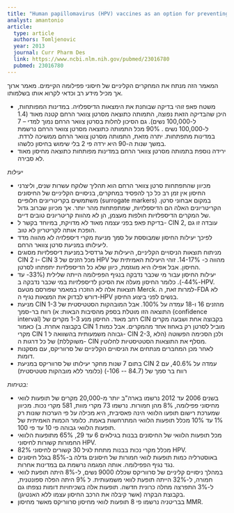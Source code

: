 ```yaml
---
title: "Human papillomavirus (HPV) vaccines as an option for preventing cervical malignancies: (how) effective and safe?"
analyst: amantonio
article:
  type: article
  authors: Tomljenovic
  year: 2013
  journal: Curr Pharm Des
  link: https://www.ncbi.nlm.nih.gov/pubmed/23016780
  pubmed: 23016780
---
```


המאמר הזה מנתח את המחקרים הקליניים של חיסוני פפילומה הקיימים. מאמר ארוך אך מכיל מידע רב וכדאי לקרוא אותו בשלמותו.
- משטח פאפ זוהי בדיקה שבוחנת את הימצאות הדיספלזיה. במדינות המפותחות, היכן שהבדיקה הזאת נפוצה, התמותה כתוצאה מסרטן צוואר הרחם קטנה מאוד (1.4 ל-100,000 נשים). גם הסיכון לחלות בסרטן צוואר הרחם נמוך למדי – 7 ל-100,000 נשים . 90% מכל התמותה כתוצאה מסרטן צוואר הרחם נרשמת במדינות מתפתחות. יתרה מזאת, התמותה מסרטן צוואר הרחם ממשיכה לרדת. במשך שנות ה-90 היא ירדה פי 2 בלי שימוש בחיסון כלשהו.
- ירידה נוספת בתמותה מסרטן צוואר הרחם במדינות מפותחות כתוצאה מחיסון מאוד לא סבירה.

*יעילות*
- מכיוון שהתפתחות סרטן צוואר הרחם הוא תהליך שלוקח עשרות שנים, וליצרני החיסון אין זמן רב כל כך להפסיד במחקרים, בניסויים הקליניים של החיסונים משתמשים בקריטריונים חלופיים (surrogate markers) במקום אבחוני סרטן. הקריטריונים האלה הם הדיספלזיות, שמתפתחות מהר יותר. אך מכיוון שברוב גדול של המקרים הדיספלזיות חולפות מעצמן, הן לא מהוות קריטריונים טובים דיים.
- בדיקת פאפ בפני עצמה מאוד לא מדויקת, במיוחד בקשר ל- CIN 2, עובדה זו גם הופכת אותה לקריטריון לא טוב.
- לפיכך יעילות החיסון שמבוססת על סמך מניעת מקרי דיספלזיה לא מהווה מדד ליעילותו במניעת סרטן צוואר הרחם.
- מניתוח תוצאות הניסויים הקליניים, היעילות של גרדסיל במניעת דיספלזיות מסוגים CIN 2 ו- CIN 3 מכל הזנים של HPV מהווה כ- 14-17%. זוהי היעילות האמיתית של החיסון. אבל אפילו היא מוגזמת, כיוון שלא כל הדיספלזיות יתפתחו לסרטן.
-	יעילות החיסון עבור מי שכבר נדבקה בנגיף הפפילומה הייתה שלילית (33%- עד 44%-). כלומר החיסון מעלה את הסיכון לדיספלזיות במי שכבר נדבקה ב-HPV. תוצאות אלה לא הוזכרו במאמר שפורסם מטעם Merck. למרות זאת, ה-FDA לא דורש לבדוק את המצאות נגיף ה-HPV בנשים לפני ביצוע החיסון.
- מניעת CIN 1-3 מהזנים 16 ו-18 עמדה על 100%. אבל המובהקות הסטטיסטית של התוצאה הזו מוטלת בספק מהסיבות הבאות:
א) רווח בר-סמך (confidence interval) רחב מאוד. החיסון מנע 1-3 מקרים של CIN בקבוצה אחת ושבעה מקרים בקבוצה אחרת.
ב) כאמור CIN 1 מוביל לסרטן רק באחוז אחד מהמקרים. אבל כמות מקרי CIN 1 גבוהה משמעותית בהשוואה ל- CIN 2-3, ולכן הסכימה הפשוטה (הלא משוקללת) של כל דרגות ה- CIN מסלף את התוצאות הסטטיסטיות לחלוטין.
- לאחר מכן המחברים מנתחים את הניסויים הקליניים של סרווריקס, עם מסקנות דומות.
- בתום 7 שנות מחקר יעילותו של סרווריקס במניעת CIN 2 עמדה על 40.6%, עם רווח בר סמך של (84.7 -- 106-) (כלומר ללא מובהקות סטטיסטית)

*בטיחות:*
- בשנים 2006 עד 2012 נרשמו בארה"ב יותר מ-20,000 מקרים של תופעות לוואי מחיסוני פפילומה, 8% מהן חמורות. נרשמו 73 מקרי מוות, 581 מקרי נכות. מכיוון שמערכת רישום תופעו הלוואי הינה פאסיבית, היא מכילה על פי הערכות שונות רק 1% עד 10% מכלל תופעות הלוואי המתרחשות באמת. כלומר הכמות האמיתית של תופעות הלוואי גבוהה פי 10 עד פי 100.
- מכל תופעות הלוואי של החיסונים בבנות בגילאים 6 עד 29, 65% מתופעות הלוואי החמורות קשורות לחיסוני HPV.
- 82% מכלל מקרי נכות בבנות מתחת לגיל 30 קשורים לחיסוני HPV.
- באוסטרליה כמות תופעות לוואי חמורות של חיסונים גדלה ב-85% בגלל חיסונים נגד נגיף הפפילומה. אותה המגמה נרשמת גם במדינות אחרות.
- במהלך ניסויים קליניים של סרווריקס שכללו 9000 נשים, ל-8% היתה תופעת לוואי חמורה, ל-32% הייתה תופעת לוואי משמעותית. ל 9% היתה הפלה ספונטנית, ל-3% התפרצה מחלה כרונית חדשה. תופעות אלה בשכיחויות דומות נצפתו גם בקבוצת הבקרה (אשר קיבלה את הרכב החיסון עצמו ללא האנטיגן).
- בבריטניה נרשמו פי 8 תופעות לוואי מחיסון סרווריקס מאשר מחיסון MMR.
